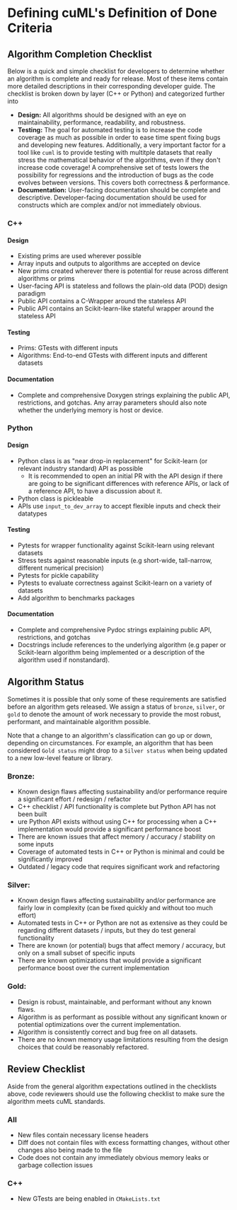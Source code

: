 # Defining cuML's Definition of Done Criteria


## Algorithm Completion Checklist

Below is a quick and simple checklist for developers to determine whether an algorithm is complete and ready for release. Most of these items contain more detailed descriptions in their corresponding developer guide. The checklist is broken down by layer (C++ or Python) and categorized further into

- **Design:** All algorithms should be designed with an eye on maintainability, performance, readability, and robustness.
- **Testing:** The goal for automated testing is to increase the code coverage as much as possible in order to ease time spent fixing bugs and developing new features. Additionally, a very important factor for a tool like `cuml` is to provide testing with multitple datasets that really stress the mathematical behavior of the algorithms, even if they don't increase code coverage! A comprehensive set of tests lowers the possibility for regressions and the introduction of bugs as the code evolves between versions. This covers both correctness & performance. 
- **Documentation:** User-facing documentation should be complete and descriptive. Developer-facing documentation should be used for constructs which are complex and/or not immediately obvious. 

### C++

#### Design

- Existing prims are used wherever possible
- Array inputs and outputs to algorithms are accepted on device
- New prims created wherever there is potential for reuse across different algorithms or prims
- User-facing API is stateless and follows the plain-old data (POD) design paradigm
- Public API contains a C-Wrapper around the stateless API
- Public API contains an Scikit-learn-like stateful wrapper around the stateless API

#### Testing

- Prims: GTests with different inputs
- Algorithms: End-to-end GTests with different inputs and different datasets

#### Documentation

- Complete and comprehensive Doxygen strings explaining the public API, restrictions, and gotchas. Any array parameters should also note whether the underlying memory is host or device. 


### Python

#### Design

- Python class is as "near drop-in replacement" for Scikit-learn (or relevant industry standard) API as possible
    - It is recommended to open an initial PR with the API design if there are going to be significant differences with reference APIs, or lack of a reference API, to have a discussion about it. 
- Python class is pickleable
- APIs use `input_to_dev_array` to accept flexible inputs and check their datatypes

#### Testing 

- Pytests for wrapper functionality against Scikit-learn using relevant datasets
- Stress tests against reasonable inputs (e.g short-wide, tall-narrow, different numerical precision)
- Pytests for pickle capability
- Pytests to evaluate correctness against Scikit-learn on a variety of datasets
- Add algorithm to benchmarks packages

#### Documentation

- Complete and comprehensive Pydoc strings explaining public API, restrictions, and gotchas
- Docstrings include references to the underlying algorithm (e.g paper or Scikit-learn algorithm being implemented or a description of the algorithm used if nonstandard).


## Algorithm Status

Sometimes it is possible that only some of these requirements are satisfied before an algorithm gets released. We assign a status of `bronze`, `silver`, or `gold` to denote the amount of work necessary to provide the most robust, performant, and maintainable algorithm possible.

Note that a change to an algorithm's classification can go up or down, depending on circumstances. For example, an algorithm that has been considered `Gold status` might drop to a `Silver status` when being updated to a new low-level feature or library. 

### Bronze: 
- Known design flaws affecting sustainability and/or performance require a significant effort / redesign / refactor
- C++ checklist / API functionality is complete but Python API has not been built
- ure Python API exists without using C++ for processing when a C++ implementation would provide a significant performance boost
- There are known issues that affect memory / accuracy / stability on some inputs
- Coverage of automated tests in C++ or Python is minimal and could be significantly improved
- Outdated / legacy code that requires significant work and refactoring


### Silver:
- Known design flaws affecting sustainability and/or performance are fairly low in complexity (can be fixed quickly and without too much effort)
- Automated tests in C++ or Python are not as extensive as they could be regarding different datasets / inputs, but they do test general functionality
- There are known (or potential) bugs that affect memory / accuracy, but only on a small subset of specific inputs
- There are known optimizations that would provide a significant performance boost over the current implementation


### Gold: 
- Design is robust, maintainable, and performant without any known flaws.
- Algorithm is as performant as possible without any significant known or potential optimizations over the current implementation.
- Algorithm is consistently correct and bug free on all datasets.
- There are no known memory usage limitations resulting from the design choices that could be reasonably refactored.


## Review Checklist

Aside from the general algorithm expectations outlined in the checklists above, code reviewers should use the following checklist to make sure the algorithm meets cuML standards. 

### All

- New files contain necessary license headers
- Diff does not contain files with excess formatting changes, without other changes also being made to the file
- Code does not contain any immediately obvious memory leaks or garbage collection issues 

### C++

- New GTests are being enabled in `CMakeLists.txt`


